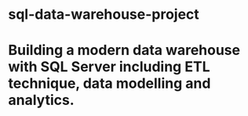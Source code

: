 # sql-data-warehouse-project
# Building a modern data warehouse with SQL Server including ETL technique, data modelling and analytics.
